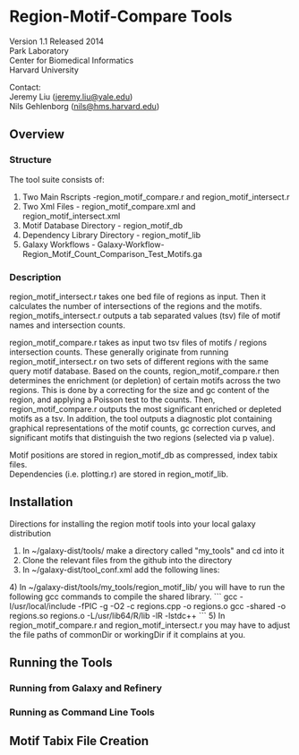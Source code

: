 # Region-Motif-Compare Tools
Version 1.1 Released 2014  
Park Laboratory  
Center for Biomedical Informatics  
Harvard University  

Contact:  
Jeremy Liu (jeremy.liu@yale.edu)  
Nils Gehlenborg (nils@hms.harvard.edu)

## Overview
### Structure
The tool suite consists of:  
1. Two Main Rscripts -region_motif_compare.r and region_motif_intersect.r  
2. Two Xml Files - region_motif_compare.xml and region_motif_intersect.xml  
3. Motif Database Directory - region_motif_db  
4. Dependency Library Directory - region_motif_lib  
5. Galaxy Workflows - Galaxy-Workflow-Region_Motif_Count_Comparison_Test_Motifs.ga  

### Description
region_motif_intersect.r takes one bed file of regions as input. Then it calculates
the number of intersections of the regions and the motifs. region_motifs_intersect.r
outputs a tab separated values (tsv) file of motif names and intersection counts.

region_motif_compare.r takes as input two tsv files of motifs / regions intersection
counts. These generally originate from running region_motif_intersect.r on two sets
of different regions with the same query motif database. Based on the counts, 
region_motif_compare.r then determines the enrichment (or depletion) of certain
motifs across the two regions. This is done by a correcting for the size and gc
content of the region, and applying a Poisson test to the counts. 
Then, region_motif_compare.r outputs the most significant enriched or depleted
motifs as a tsv. In addition, the tool outputs a diagnostic plot containing
graphical representations of the motif counts, gc correction curves, and significant 
motifs that distinguish the two regions (selected via p value).

Motif positions are stored in region_motif_db as compressed, index tabix files.  
Dependencies (i.e. plotting.r) are stored in region_motif_lib.

## Installation
Directions for installing the region motif tools into your local galaxy distribution

1) In ~/galaxy-dist/tools/ make a directory called "my_tools" and cd into it
2) Clone the relevant files from the github into the directory
3) In ~/galaxy-dist/tool_conf.xml add the following lines:
  <section id="mTools" name="My Tools">
    <tool file="my_tools/region_motif_intersect.xml" />
    <tool file="my_tools/region_motif_compare.xml" />
  </section>
4) In ~/galaxy-dist/tools/my_tools/region_motif_lib/ you will have to run the 
following gcc commands to compile the shared library.
```
  gcc  -I/usr/local/include -fPIC  -g -O2 -c regions.cpp -o regions.o
  gcc  -shared -o regions.so regions.o -L/usr/lib64/R/lib -lR -lstdc++
```
5) In region_motif_compare.r and region_motif_intersect.r you may have to
adjust the file paths of commonDir or workingDir if it complains at you.

## Running the Tools
### Running from Galaxy and Refinery

### Running as Command Line Tools

## Motif Tabix File Creation
